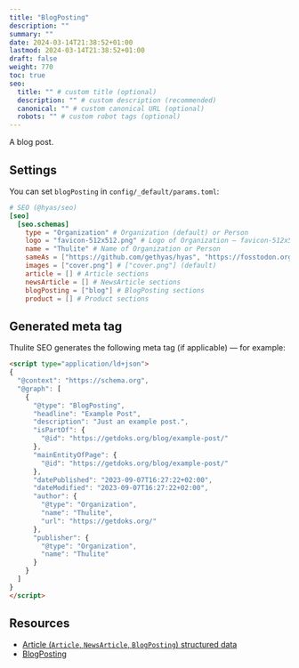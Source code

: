 ```yaml
---
title: "BlogPosting"
description: ""
summary: ""
date: 2024-03-14T21:38:52+01:00
lastmod: 2024-03-14T21:38:52+01:00
draft: false
weight: 770
toc: true
seo:
  title: "" # custom title (optional)
  description: "" # custom description (recommended)
  canonical: "" # custom canonical URL (optional)
  robots: "" # custom robot tags (optional)
---
```


A blog post.

## Settings

You can set `blogPosting` in `config/_default/params.toml`:

```toml {title="params.toml"}
# SEO (@hyas/seo)
[seo]
  [seo.schemas]
    type = "Organization" # Organization (default) or Person
    logo = "favicon-512x512.png" # Logo of Organization — favicon-512x512.png (default)
    name = "Thulite" # Name of Organization or Person
    sameAs = ["https://github.com/gethyas/hyas", "https://fosstodon.org/@hyas"] # E.g. ["https://github.com/gethyas/hyas", "https://fosstodon.org/@hyas"]
    images = ["cover.png"] # ["cover.png"] (default)
    article = [] # Article sections
    newsArticle = [] # NewsArticle sections
    blogPosting = ["blog"] # BlogPosting sections
    product = [] # Product sections
```

## Generated meta tag

Thulite SEO generates the following meta tag (if applicable) — for example:

```html
<script type="application/ld+json">
{
  "@context": "https://schema.org",
  "@graph": [
    {
      "@type": "BlogPosting",
      "headline": "Example Post",
      "description": "Just an example post.",
      "isPartOf": {
        "@id": "https://getdoks.org/blog/example-post/"
      },
      "mainEntityOfPage": {
        "@id": "https://getdoks.org/blog/example-post/"
      },
      "datePublished": "2023-09-07T16:27:22+02:00",
      "dateModified": "2023-09-07T16:27:22+02:00",
      "author": {
        "@type": "Organization",
        "name": "Thulite",
        "url": "https://getdoks.org/"
      },
      "publisher": {
        "@type": "Organization",
        "name": "Thulite"
      }
    }
  ]
}
</script>
```

## Resources

- [Article (`Article`, `NewsArticle`, `BlogPosting`) structured data](https://developers.google.com/search/docs/appearance/structured-data/article)
- [BlogPosting](https://schema.org/BlogPosting)
